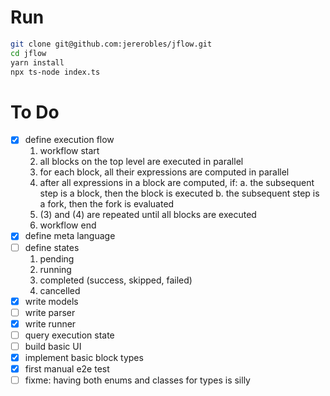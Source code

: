 # Run

```bash
git clone git@github.com:jererobles/jflow.git
cd jflow
yarn install
npx ts-node index.ts
```

# To Do

-   [x] define execution flow
    1. workflow start
    2. all blocks on the top level are executed in parallel
    3. for each block, all their expressions are computed in parallel
    4. after all expressions in a block are computed, if:
       a. the subsequent step is a block, then the block is executed
       b. the subsequent step is a fork, then the fork is evaluated
    5. (3) and (4) are repeated until all blocks are executed
    6. workflow end
-   [x] define meta language
-   [ ] define states
    1. pending
    2. running
    3. completed (success, skipped, failed)
    4. cancelled
-   [x] write models
-   [ ] write parser
-   [x] write runner
-   [ ] query execution state
-   [ ] build basic UI
-   [x] implement basic block types
-   [x] first manual e2e test
-   [ ] fixme: having both enums and classes for types is silly

